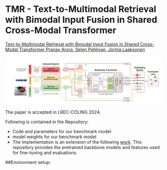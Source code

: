 # TMR - Text-to-Multimodal Retrieval with Bimodal Input Fusion in Shared Cross-Modal Transformer

[Text-to-Multimodal Retrieval with Bimodal Input Fusion in Shared Cross-Modal Transformer Pranav Arora, Selen Pehlivan, Jorma Laaksonen](url)

![alt text](https://github.com/Pranav260/TMR/blob/main/arch.png)

The paper is accepted in LREC-COLING 2024.

Following is contained in the Repository:
- Code and parameters for our benchmark model
- model weights for our benchmark model
-  The implementation is an extension of the following [work](https://github.com/ninatu/everything_at_once). This repository provides the pretrained backbone models and features used for fine-tuning and evaluations.

##Environment setup:

